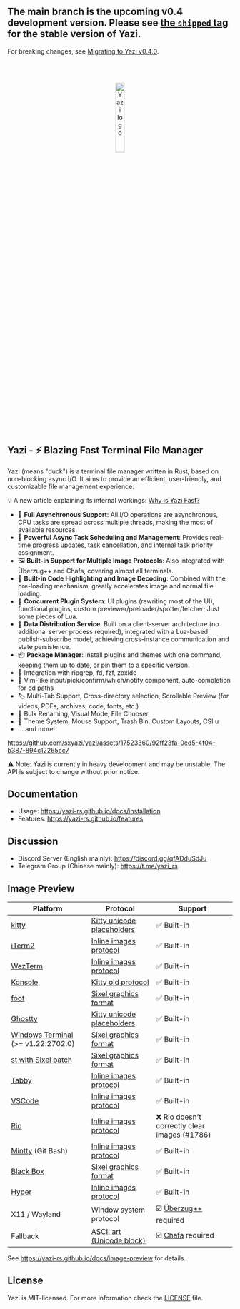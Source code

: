 ## The main branch is the upcoming v0.4 development version. Please see [the `shipped` tag](https://github.com/sxyazi/yazi/tree/shipped) for the stable version of Yazi.

For breaking changes, see [Migrating to Yazi v0.4.0](https://github.com/sxyazi/yazi/issues/1772).

<br><br>

<div align="center">
  <img src="assets/logo.png" alt="Yazi logo" width="20%">
</div>

## Yazi - ⚡️ Blazing Fast Terminal File Manager

Yazi (means "duck") is a terminal file manager written in Rust, based on non-blocking async I/O. It aims to provide an efficient, user-friendly, and customizable file management experience.

💡 A new article explaining its internal workings: [Why is Yazi Fast?](https://yazi-rs.github.io/blog/why-is-yazi-fast)

- 🚀 **Full Asynchronous Support**: All I/O operations are asynchronous, CPU tasks are spread across multiple threads, making the most of available resources.
- 💪 **Powerful Async Task Scheduling and Management**: Provides real-time progress updates, task cancellation, and internal task priority assignment.
- 🖼️ **Built-in Support for Multiple Image Protocols**: Also integrated with Überzug++ and Chafa, covering almost all terminals.
- 🌟 **Built-in Code Highlighting and Image Decoding**: Combined with the pre-loading mechanism, greatly accelerates image and normal file loading.
- 🔌 **Concurrent Plugin System**: UI plugins (rewriting most of the UI), functional plugins, custom previewer/preloader/spotter/fetcher; Just some pieces of Lua.
- 📡 **Data Distribution Service**: Built on a client-server architecture (no additional server process required), integrated with a Lua-based publish-subscribe model, achieving cross-instance communication and state persistence.
- 📦 **Package Manager**: Install plugins and themes with one command, keeping them up to date, or pin them to a specific version.
- 🧰 Integration with ripgrep, fd, fzf, zoxide
- 💫 Vim-like input/pick/confirm/which/notify component, auto-completion for cd paths
- 🏷️ Multi-Tab Support, Cross-directory selection, Scrollable Preview (for videos, PDFs, archives, code, fonts, etc.)
- 🔄 Bulk Renaming, Visual Mode, File Chooser
- 🎨 Theme System, Mouse Support, Trash Bin, Custom Layouts, CSI u
- ... and more!

https://github.com/sxyazi/yazi/assets/17523360/92ff23fa-0cd5-4f04-b387-894c12265cc7

⚠️ Note: Yazi is currently in heavy development and may be unstable. The API is subject to change without prior notice.

## Documentation

- Usage: https://yazi-rs.github.io/docs/installation
- Features: https://yazi-rs.github.io/features

## Discussion

- Discord Server (English mainly): https://discord.gg/qfADduSdJu
- Telegram Group (Chinese mainly): https://t.me/yazi_rs

## Image Preview

| Platform                                                                    | Protocol                               | Support                                       |
| --------------------------------------------------------------------------- | -------------------------------------- | --------------------------------------------- |
| [kitty](https://github.com/kovidgoyal/kitty)                                | [Kitty unicode placeholders][kgp]      | ✅ Built-in                                   |
| [iTerm2](https://iterm2.com)                                                | [Inline images protocol][iip]          | ✅ Built-in                                   |
| [WezTerm](https://github.com/wez/wezterm)                                   | [Inline images protocol][iip]          | ✅ Built-in                                   |
| [Konsole](https://invent.kde.org/utilities/konsole)                         | [Kitty old protocol][kgp-old]          | ✅ Built-in                                   |
| [foot](https://codeberg.org/dnkl/foot)                                      | [Sixel graphics format][sixel]         | ✅ Built-in                                   |
| [Ghostty](https://mitchellh.com/ghostty)                                    | [Kitty unicode placeholders][kgp]      | ✅ Built-in                                   |
| [Windows Terminal](https://github.com/microsoft/terminal) (>= v1.22.2702.0) | [Sixel graphics format][sixel]         | ✅ Built-in                                   |
| [st with Sixel patch](https://github.com/bakkeby/st-flexipatch)             | [Sixel graphics format][sixel]         | ✅ Built-in                                   |
| [Tabby](https://github.com/Eugeny/tabby)                                    | [Inline images protocol][iip]          | ✅ Built-in                                   |
| [VSCode](https://github.com/microsoft/vscode)                               | [Inline images protocol][iip]          | ✅ Built-in                                   |
| [Rio](https://github.com/raphamorim/rio)                                    | [Inline images protocol][iip]          | ❌ Rio doesn't correctly clear images (#1786) |
| [Mintty](https://github.com/mintty/mintty) (Git Bash)                       | [Inline images protocol][iip]          | ✅ Built-in                                   |
| [Black Box](https://gitlab.gnome.org/raggesilver/blackbox)                  | [Sixel graphics format][sixel]         | ✅ Built-in                                   |
| [Hyper](https://github.com/vercel/hyper)                                    | [Inline images protocol][iip]          | ✅ Built-in                                   |
| X11 / Wayland                                                               | Window system protocol                 | ☑️ [Überzug++][ueberzug] required             |
| Fallback                                                                    | [ASCII art (Unicode block)][ascii-art] | ☑️ [Chafa][chafa] required                    |

See https://yazi-rs.github.io/docs/image-preview for details.

<!-- Protocols -->

[kgp]: https://sw.kovidgoyal.net/kitty/graphics-protocol/#unicode-placeholders
[kgp-old]: https://github.com/sxyazi/yazi/blob/main/yazi-adapter/src/kgp_old.rs
[iip]: https://iterm2.com/documentation-images.html
[sixel]: https://www.vt100.net/docs/vt3xx-gp/chapter14.html
[ascii-art]: https://en.wikipedia.org/wiki/ASCII_art

<!-- Dependencies -->

[ueberzug]: https://github.com/jstkdng/ueberzugpp
[chafa]: https://hpjansson.org/chafa/

## License

Yazi is MIT-licensed. For more information check the [LICENSE](LICENSE) file.
